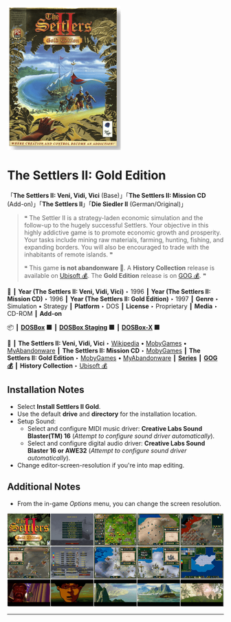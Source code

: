 ![](Thumbnail.png "application-thumbnail")

# The Settlers II: Gold Edition

「**The Settlers II: Veni, Vidi, Vici** (Base)」「**The Settlers II: Mission CD** (Add-on)」「**The Settlers II**」「**Die Siedler II** (German/Original)」

> ❝ The Settler II is a strategy-laden economic simulation and the follow-up to the hugely successful Settlers. Your objective in this highly addictive game is to promote economic growth and prosperity. Your tasks include mining raw materials, farming, hunting, fishing, and expanding borders. You will also be encouraged to trade with the inhabitants of remote islands. ❞
>
> ❝ This game **is not abandonware 🚫**. A **History Collection** release is available on [Ubisoft 💰](https://www.ubisoft.com/en-gb/game/the-settlers/history-collection). The **Gold Edition** release is on [GOG 💰](https://www.gog.com/en/game/the_settlers_2_gold_edition). ❞
>

📌 ┃ **Year (The Settlers II: Veni, Vidi, Vici)** ‣ 1996 ┃ **Year (The Settlers II: Mission CD)** ‣ 1996 ┃ **Year (The Settlers II: Gold Edition)** ‣ 1997 ┃ **Genre** ‣ Simulation • Strategy ┃ **Platform** ‣ DOS ┃ **License** ‣ Proprietary ┃ **Media** ‣ CD-ROM ┃ **Add-on** 

📦 ┃ **[DOSBox](https://www.dosbox.com/) 🟩** ┃ **[DOSBox Staging](https://dosbox-staging.github.io/) 🟩** ┃ **[DOSBox-X](https://dosbox-x.com/) 🟩** 

📎 ┃ **The Settlers II: Veni, Vidi, Vici** ‣ [Wikipedia](https://en.wikipedia.org/wiki/The_Settlers_II) • [MobyGames](https://www.mobygames.com/game/598/the-settlers-ii-veni-vidi-vici/) • [MyAbandonware](https://www.myabandonware.com/game/the-settlers-ii-veni-vidi-vici-3pv) ┃ **The Settlers II: Mission CD** ‣ [MobyGames](https://www.mobygames.com/game/23070/the-settlers-ii-mission-cd/) ┃ **The Settlers II: Gold Edition** ‣ [MobyGames](https://www.mobygames.com/game/20461/the-settlers-ii-gold-edition/) • [MyAbandonware](https://www.myabandonware.com/game/the-settlers-ii-gold-edition-2ag) ┃ **[Series](https://en.wikipedia.org/wiki/The_Settlers)** ┃ **[GOG 💰](https://www.gog.com/en/game/the_settlers_2_gold_edition)** ┃ **History Collection** ‣ [Ubisoft 💰](https://www.ubisoft.com/en-gb/game/the-settlers/history-collection) 

## Installation Notes
- Select **Install Settlers II Gold**.
- Use the default **drive** and **directory** for the installation location.
- Setup Sound:
  - Select and configure MIDI music driver: **Creative Labs Sound Blaster(TM) 16** (*Attempt to configure sound driver automatically*).
  - Select and configure digital audio driver: **Creative Labs Sound Blaster 16 or AWE32** (*Attempt to configure sound driver automatically*).
- Change editor-screen-resolution if you're into map editing.

## Additional Notes
- From the in-game *Options* menu, you can change the screen resolution.

![](Montage.png "The Settlers II: Gold Edition")

---

